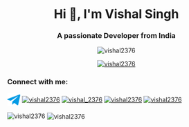 <h1 align="center">Hi 👋, I'm Vishal Singh</h1>
<h3 align="center">A passionate Developer from India</h3>

<p align="center"> <img src="https://komarev.com/ghpvc/?username=vishal2376&label=Profile%20views&color=0e75b6&style=flat" alt="vishal2376" /> </p>

<p align="center"> <a href="https://github.com/ryo-ma/github-profile-trophy"><img src="https://github-profile-trophy.vercel.app/?username=vishal2376" alt="vishal2376" /></a> </p>

<h3 align="left">Connect with me:</h3>
<p align="left">
 
<a href="https://t.me/vishal2376" target="blank"><img align="center" src="https://github.com/vishal2376/vishal2376/blob/d2b8ab7cd5b7751e5ed28a50af18c0e1706f953d/telegram.png" alt="vishal2376" height="30" width="30" /></a>
<a href="https://linkedin.com/in/vishal2376" target="blank"><img align="center" src="https://raw.githubusercontent.com/rahuldkjain/github-profile-readme-generator/master/src/images/icons/Social/linked-in-alt.svg" alt="vishal2376" height="30" width="40" /></a>
<a href="https://instagram.com/vishal_2376" target="blank"><img align="center" src="https://raw.githubusercontent.com/rahuldkjain/github-profile-readme-generator/master/src/images/icons/Social/instagram.svg" alt="vishal_2376" height="30" width="40" /></a>
<a href="https://codeforces.com/profile/vishal2376" target="blank"><img align="center" src="https://raw.githubusercontent.com/rahuldkjain/github-profile-readme-generator/master/src/images/icons/Social/codeforces.svg" alt="vishal2376" height="30" width="40" /></a>
<a href="https://www.leetcode.com/vishal2376" target="blank"><img align="center" src="https://raw.githubusercontent.com/rahuldkjain/github-profile-readme-generator/master/src/images/icons/Social/leet-code.svg" alt="vishal2376" height="30" width="40" /></a>
</p>

<!--
<h3 align="left">Languages and Tools:</h3>
 <p align="left"> <a href="https://www.blender.org/" target="_blank"> <img src="https://download.blender.org/branding/community/blender_community_badge_white.svg" alt="blender" width="40" height="40"/> </a> <a href="https://www.w3schools.com/cpp/" target="_blank"> <img src="https://devicons.github.io/devicon/devicon.git/icons/cplusplus/cplusplus-original.svg" alt="cplusplus" width="40" height="40"/> </a> <a href="https://www.w3schools.com/css/" target="_blank"> <img src="https://devicons.github.io/devicon/devicon.git/icons/css3/css3-original-wordmark.svg" alt="css3" width="40" height="40"/> </a> <a href="https://www.w3.org/html/" target="_blank"> <img src="https://devicons.github.io/devicon/devicon.git/icons/html5/html5-original-wordmark.svg" alt="html5" width="40" height="40"/> </a> <a href="https://developer.mozilla.org/en-US/docs/Web/JavaScript" target="_blank"> <img src="https://devicons.github.io/devicon/devicon.git/icons/javascript/javascript-original.svg" alt="javascript" width="40" height="40"/> </a> <a href="https://www.python.org" target="_blank"> <img src="https://devicons.github.io/devicon/devicon.git/icons/python/python-original.svg" alt="python" width="40" height="40"/> </a> <a href="https://unrealengine.com/" target="_blank"> <img src="https://raw.githubusercontent.com/kenangundogan/fontisto/036b7eca71aab1bef8e6a0518f7329f13ed62f6b/icons/svg/brand/unreal-engine.svg" alt="unreal" width="40" height="40"/> </a> </p> -->

<p><img align="left" src="https://github-readme-stats.vercel.app/api/top-langs?username=vishal2376&show_icons=true&theme=tokyonight&locale=en&layout=compact" alt="vishal2376" /></p>

<p>&nbsp;<img align="center" src="https://github-readme-stats.vercel.app/api?username=vishal2376&show_icons=true&theme=tokyonight&locale=en" alt="vishal2376" /></p>
